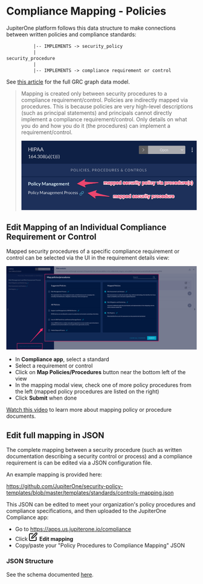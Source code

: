 # Compliance Mapping - Policies

JupiterOne platform follows this data structure to make connections between written policies and compliance standards:

```text
          |-- IMPLEMENTS -> security_policy
          |
security_procedure
          |
          |-- IMPLEMENTS -> compliance requirement or control
```

See [this article](../jupiterOne-data-model/org-grc.md) for the full GRC graph data model. 

> Mapping is created only between security procedures to a compliance requirement/control. Policies are indirectly mapped via procedures. This is because policies are very high-level descriptions (such as principal statements) and principals cannot directly implement a compliance requirement/control. Only details on what you do and how you do it (the procedures) can implement a requirement/control.
>
> ![compliance-mapped-policy-procedure](../assets/compliance-mapped-policy-procedure.png)

## Edit Mapping of an Individual Compliance Requirement or Control

Mapped security procedures of a specific compliance requirement or control can be selected via the UI in the requirement details view:

![compliance-map-policies](../assets/compliance-map-policies.png)

- In **Compliance app**, select a standard
- Select a requirement or control
- Click on **Map Policies/Procedures** button near the bottom left of the view
- In the mapping modal view, check one of more policy procedures from the left (mapped policy procedures are listed on the right)
- Click **Submit** when done

[Watch this video](https://try.jupiterone.com/blog/how-to-map-grc-policies-and-procedures) to learn more about mapping policy or procedure documents.

## Edit full mapping in JSON

The complete mapping between a security procedure (such as written documentation describing a security control or process) and a compliance requirement is can be edited via a JSON configuration file.

An example mapping is provided here:

<https://github.com/JupiterOne/security-policy-templates/blob/master/templates/standards/controls-mapping.json>

This JSON can be edited to meet your organization's policy procedures and
compliance specifications, and then uploaded to the JupiterOne Compliance app:

- Go to https://apps.us.jupiterone.io/compliance
- Click ![edit](../assets/icons/edit.png) **Edit mapping**
- Copy/paste your "Policy Procedures to Compliance Mapping" JSON

### JSON Structure

See the schema documented [here](../APIs_and-integrations/policies-compliance-schema.md).
